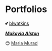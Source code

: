 # Portfolios

💕 [blwatkins](https://blwatkins.github.io/)

***[Makayla Alston](https://makayla-a.github.io/)***

😊 [Maria Murad](https://mariamuradd.github.io/) 
